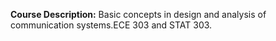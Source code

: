 **Course Description:** Basic concepts in design and analysis of communication systems.ECE 303 and STAT 303.